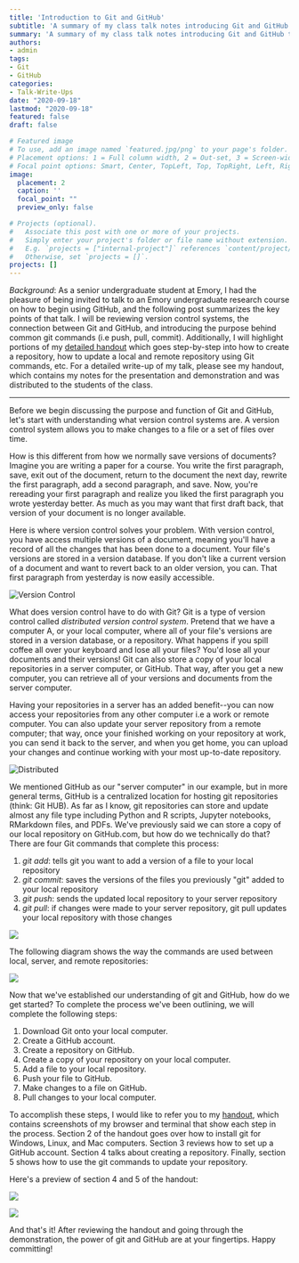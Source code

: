 ```yaml
---
title: 'Introduction to Git and GitHub'
subtitle: 'A summary of my class talk notes introducing Git and GitHub to an undergraduate research course'
summary: 'A summary of my class talk notes introducing Git and GitHub to an undergraduate research course'
authors:
- admin
tags:
- Git
- GitHub
categories:
- Talk-Write-Ups
date: "2020-09-18"
lastmod: "2020-09-18"
featured: false
draft: false

# Featured image
# To use, add an image named `featured.jpg/png` to your page's folder.
# Placement options: 1 = Full column width, 2 = Out-set, 3 = Screen-width
# Focal point options: Smart, Center, TopLeft, Top, TopRight, Left, Right, BottomLeft, Bottom, BottomRight
image:
  placement: 2
  caption: ''
  focal_point: ""
  preview_only: false

# Projects (optional).
#   Associate this post with one or more of your projects.
#   Simply enter your project's folder or file name without extension.
#   E.g. `projects = ["internal-project"]` references `content/project/deep-learning/index.md`.
#   Otherwise, set `projects = []`.
projects: []
---
```


_Background_: As a senior undergraduate student at Emory, I had the pleasure of being invited to talk to an Emory undergraduate research course on how to begin using GitHub, and the following post summarizes the key points of that talk. I will be reviewing version control systems, the connection between Git and GitHub, and introducing the purpose behind common git commands (i.e push, pull, commit). Additionally, I will highlight portions of my [detailed handout](introduction-to-github-website.pdf) which goes step-by-step into how to create a repository, how to update a local and remote repository using Git commands, etc. For a detailed write-up of my talk, please see my handout, which contains my notes for the presentation and demonstration and was distributed to the students of the class.

___

Before we begin discussing the purpose and function of Git and GitHub, let's start with understanding what version control systems are. A version control system allows you to make changes to a file or a set of files over time.

How is this different from how we normally save versions of documents? Imagine you are writing a paper for a course. You write the first paragraph, save, exit out of the document, return to the document the next day, rewrite the first paragraph, add a second paragraph, and save. Now, you're rereading your first paragraph and realize you liked the first paragraph you wrote yesterday better. As much as you may want that first draft back, that version of your document is no longer available.

Here is where version control solves your problem. With version control, you have access multiple versions of a document, meaning you'll have a record of all the changes that has been done to a document. Your file's versions are stored in a version database. If you don't like a current version of a document and want to revert back to an older version, you can. That first paragraph from yesterday is now easily accessible.

![Version Control](version_control.png)

What does version control have to do with Git? Git is a type of version control called _distributed version control system_. Pretend that we have a computer A, or your local computer, where all of your file's versions are stored in a version database, or a repository. What happens if you spill coffee all over your keyboard and lose all your files? You'd lose all your documents and their versions! Git can also store a copy of your local repositories in a server computer, or GitHub. That way, after you get a new computer, you can retrieve all of your versions and documents from the server computer.

Having your repositories in a server has an added benefit--you can now access your repositories from any other computer i.e a work or remote computer. You can also update your server repository from a remote computer; that way, once your finished working on your repository at work, you can send it back to the server, and when you get home, you can upload your changes and continue working with your most up-to-date repository.

![Distributed](distributed.png)

We mentioned GitHub as our "server computer" in our example, but in more general terms, GitHub is a centralized location for hosting git repositories (think: Git HUB). As far as I know, git repositories can store and update almost any file type including Python and R scripts, Jupyter notebooks, RMarkdown files, and PDFs. We've previously said we can store a copy of our local repository on GitHub.com, but how do we technically do that? There are four Git commands that complete this process:

1. _git add_: tells git you want to add a version of a file to your local repository
2. _git commit_: saves the versions of the files you previously "git" added to your local repository
3. _git push_: sends the updated local repository to your server repository
4. _git pull_: if changes were made to your server repository, git pull updates your local repository with those changes

![](git_push_pull_commands.jpg)

The following diagram shows the way the commands are used between local, server, and remote repositories:

![](git_github_diagram.png)

Now that we've established our understanding of git and GitHub, how do we get started? To complete the process we've been outlining, we will complete the following steps:

1. Download Git onto your local computer.
2. Create a GitHub account.
3. Create a repository on GitHub.
4. Create a copy of your repository on your local computer.
5. Add a file to your local repository.
6. Push your file to GitHub.
7. Make changes to a file on GitHub.
8. Pull changes to your local computer.

To accomplish these steps, I would like to refer you to my [handout](introduction-to-github-website.pdf), which contains screenshots of my browser and terminal that show each step in the process. Section 2 of the handout goes over how to install git for Windows, Linux, and Mac computers. Section 3 reviews how to set up a GitHub account. Section 4 talks about creating a repository. Finally, section 5 shows how to use the git commands to update your repository.

Here's a preview of section 4 and 5 of the handout:

![](handout_pic_1.png)

![](handout_pic_2.png)

And that's it! After reviewing the handout and going through the demonstration, the power of git and GitHub are at your fingertips. Happy committing!
